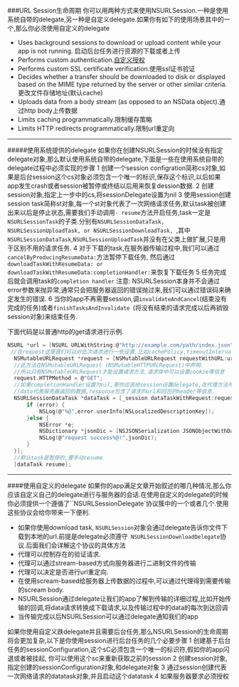 ###URL Session生命周期
你可以用两种方式来使用NSURLSession.一种是使用系统自带的delegate,另一种是自定义delegate.如果你有如下的使用场景其中的一个,那么你必须使用自定义的delegate
 * Uses background sessions to download or upload content while your app is not running.
 启动后台任务进行资源的下载或者上传
 * Performs custom authentication.[自定义授权](http://blog.csdn.net/zhdzxc123/article/details/53927842)
 * Performs custom SSL certificate verification.使用ssl证书验证
 * Decides whether a transfer should be downloaded to disk or displayed based on the MIME type returned by the server or other similar criteria.更改文件存储地址(默认cache)
 * Uploads data from a body stream (as opposed to an NSData object).通过http body上传数据
 * Limits caching programmatically.限制缓存策略
 * Limits HTTP redirects programmatically.限制url重定向
 
 ***
 #####使用系统提供的delegate
 如果你在创建NSURLSession的时候没有指定delegate对象,那么默认使用系统自带的delegate,下面是一些在使用系统自带的delegate过程中必须实现的步骤
  1 创建一个session configration简称cs对象,如果是后台session这个cs对象必须包含一个唯一的标识,保存这个标识,以后如果app发生crash或者session被暂停或终结以后用来恢复dession数据.
  2 创建session对象,指定上一步中的cs,将sessionDelegate设置为nil
  3 使用session创建session task简称st对象,每一个st对象代表了一次网络请求任务,默认task被创建出来以后是停止状态,需要我们手动调用`- resume`方法开启任务,task一定是` NSURLSessionTask`的子类.分别有`NSURLSessionDataTask, NSURLSessionUploadTask, or NSURLSessionDownloadTask, `,其中`NSURLSessionDataTask`,`NSURLSessionUploadTask`并没有在父类上做扩展,只是用于区别不用的请求任务.
  4 对于下载的task,在服务器传输过程中,我们可以通过` cancelByProducingResumeData:`方法暂停下载任务, 然后通过` downloadTaskWithResumeData: or downloadTaskWithResumeData:completionHandler: `来恢复下载任务
  5 任务完成后就会调用task的`completion handler`
  注意: NSURLSession本身并不会通过error参数来抛异常,通常只会把服务器返回的错误抛过来,我们可以通过错误码来确定发生的错误.
  6 当你的app不再需要session,调` invalidateAndCancel `(结束没有完成的任务)或者`finishTasksAndInvalidate `(将没有结束的请求完成以后再销毁session对象)来结束任务.

  下面代码是以普通http的get请求进行示例.
  ```c
  NSURL *url = [NSURL URLWithString:@"http://example.com/path/index.json"];
   //在request这里我们可以对此次请求进行一些设置,比如cachePolicy,timeoutInterval等
    NSMutableURLRequest *request = [NSMutableURLRequest requestWithURL:url cachePolicy:NSURLRequestUseProtocolCachePolicy timeoutInterval:0.5];
    //此方法在NSMutableURLRequest (NSMutableHTTPURLRequest)中声明.
    //所以只有NSMutableURLRequest才能设置请求方法,请求体中可以设置cookie等信息
    request.HTTPMethod = @"GET";
    //如果completionHandler设置为nil,那你应该给session设置delegate,在代理方法中接受网络回调
    //data代表服务器返回的数据,response包含了请求的url和回包的header等信息.
    NSURLSessionDataTask *dataTask = [_session dataTaskWithRequest:request completionHandler:^(NSData * _Nullable data, NSURLResponse * _Nullable response, NSError * _Nullable error) {
        if (error) {
            NSLog(@"%@",error.userInfo[NSLocalizedDescriptionKey]);
        }else {
            NSError *e;
            NSDictionary *jsonDic = [NSJSONSerialization JSONObjectWithData:data options:NSJSONReadingMutableContainers error:&e];
            NSLog(@"request success%@!",jsonDic);
        }
    }];
    //默认task是暂停的,要手动resume
    [dataTask resume];
  ```
  ***
 ####使用自定义的delegate
 如果你的app满足文章开始叙述的哪几种情况,那么你应该自定义自己的delegate进行与服务器的会话.在使用自定义的delegate的时候你必须提供一个遵循了``NSURLSessionDelegate`协议簇中的一个或者几个.使用这些协议会给你带来一下便利.
  * 如果你使用download task, `NSURLSession`对象会通过delegate告诉你文件下载到本地的url.前提是delegate必须遵守` NSURLSessionDownloadDelegate`协议.后面我们会详解这个协议的具体方法
  * 代理可以控制存在的验证请求.
  * 代理可以通过stream-based方式向服务器进行二进制文件的传输
  * 代理可以决定是否进行url重定向.
  * 在使用scream-based给服务器上传数据的过程中,可以通过代理得到需要传输的scream body.
  * NSURLSession通过delegate让我们的app了解到传输的详细过程,比如开始传输的回调,将data请求转换成下载请求,以及传输过程中的data的每次到达回调
  * 当传输完成以后NSURLSession可以通过delegate通知我们的app
  
如果你使用自定义跌delegate并且需要后台任务,那么NSURLSession的生命周期将会更加复杂,以下是你使用session进行后台任务的几个必要步骤
  1 创建基于后台任务的sessionConfiguration,这个sC必须包含一个唯一的标识符,假如你的app闪退或者被挂起, 你可以使用这个sc来重新获取之前的session
  2 创建session对象,指定创建的sessionConfiguration对象,和delegate对象
  3 通过session创建代表一次网络请求的datatask对象,并且启动这个datatask
  4 如果服务器要求必须授权